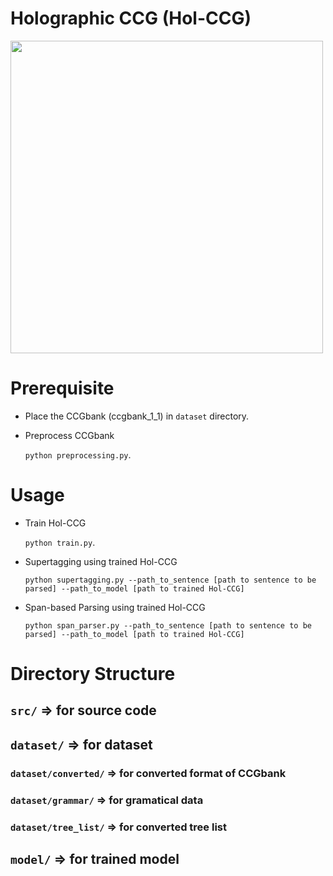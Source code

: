 # Holographic CCG (Hol-CCG)
<img src="https://github.com/Ryosuke-Yamaki/Hol-CCG/assets/71750653/c1e83e12-bd4f-4e85-a9e7-fce34e8224e8" width="500px">

# Prerequisite
- Place the CCGbank (ccgbank_1_1) in `dataset` directory.
- Preprocess CCGbank

    `python preprocessing.py`.

# Usage

- Train Hol-CCG

    `python train.py`.

- Supertagging using trained Hol-CCG

    `python supertagging.py --path_to_sentence [path to sentence to be parsed] --path_to_model [path to trained Hol-CCG]`

- Span-based Parsing using trained Hol-CCG

    `python span_parser.py --path_to_sentence [path to sentence to be parsed] --path_to_model [path to trained Hol-CCG]`

# Directory Structure
## `src/` => for source code

## `dataset/` => for dataset
### `dataset/converted/` => for converted format of CCGbank
### `dataset/grammar/` => for gramatical data 
### `dataset/tree_list/` => for converted tree list

## `model/` => for trained model
